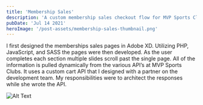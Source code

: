 ```yaml
---
title: 'Membership Sales'
description: 'A custom membership sales checkout flow for MVP Sports Clubs'
pubDate: 'Jul 14 2021'
heroImage: '/post-assets/membership-sales-thumbnail.png'
---
```


I first designed the memberships sales pages in Adobe XD. Utilizing PHP, JavaScript, and SASS the pages were then developed. As the user completes each section multiple slides scroll past the single page. All of the information is pulled dynamically from the various API’s at MVP Sports Clubs. It uses a custom cart API that I designed with a partner on the development team. My responsibilities were to architect the responses while she wrote the API.

![Alt Text](/post-assets/membership-sales.png)
